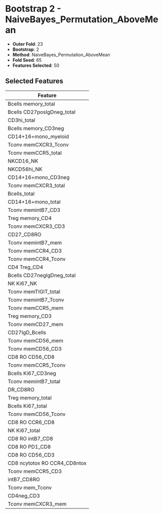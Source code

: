 # Bootstrap 2 - NaiveBayes_Permutation_AboveMean

- **Outer Fold**: 23
- **Bootstrap**: 2
- **Method**: NaiveBayes_Permutation_AboveMean
- **Fold Seed**: 65
- **Features Selected**: 50

## Selected Features

| Feature |
|---------|
| Bcells memory_total |
| Bcells CD27posIgDneg_total |
| CD3hi_total |
| Bcells memory_CD3neg |
| CD14+16+mono_myeloid |
| Tconv memCXCR3_Tconv |
| Tconv memCCR5_total |
| NKCD16_NK |
| NKCD56hi_NK |
| CD14+16+mono_CD3neg |
| Tconv memCXCR3_total |
| Bcells_total |
| CD14+16+mono_total |
| Tconv memintB7_CD3 |
| Treg memory_CD4 |
| Tconv memCXCR3_CD3 |
| CD27_CD8RO |
| Tconv memintB7_mem |
| Tconv memCCR4_CD3 |
| Tconv memCCR4_Tconv |
| CD4 Treg_CD4 |
| Bcells CD27negIgDneg_total |
| NK Ki67_NK |
| Tconv memTIGIT_total |
| Tconv memintB7_Tconv |
| Tconv memCCR5_mem |
| Treg memory_CD3 |
| Tconv memCD27_mem |
| CD27IgD_Bcells |
| Tconv memCD56_mem |
| Tconv memCD56_CD3 |
| CD8 RO CD56_CD8 |
| Tconv memCCR5_Tconv |
| Bcells Ki67_CD3neg |
| Tconv memintB7_total |
| DR_CD8RO |
| Treg memory_total |
| Bcells Ki67_total |
| Tconv memCD56_Tconv |
| CD8 RO CCR6_CD8 |
| NK Ki67_total |
| CD8 RO intB7_CD8 |
| CD8 RO PD1_CD8 |
| CD8 RO CD56_CD3 |
| CD8 ncytotox RO CCR4_CD8ntox |
| Tconv memCCR5_CD3 |
| intB7_CD8RO |
| Tconv mem_Tconv |
| CD4neg_CD3 |
| Tconv memCXCR3_mem |
